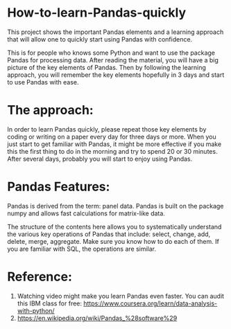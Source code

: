# How-to-learn-Pandas-quickly
This project shows the important Pandas elements and a learning approach that will allow one to quickly start using Pandas with confidence.

This is for people who knows some Python and want to use the package Pandas for processing data.
After reading the material, you will have a big picture of the key elements of Pandas. 
Then by following the learning approach, you will remember the key elements hopefully in 3 days and start to use Pandas with ease.


# The approach:
In order to learn Pandas quickly, please repeat those key elements by coding or writing on a paper every day for three days or more.
When you just start to get familiar with Pandas, it might be more effective if you make this the first thing to do in the morning and try to spend 20 or 30 minutes. After several days, probably you will start to enjoy using Pandas.

# Pandas Features:
Pandas is derived from the term: panel data. Pandas is built on the package numpy and allows fast calculations for matrix-like data.

The structure of the contents here allows you to systematically understand the various key operations of Pandas that include: select, change, add, delete, merge, aggregate. Make sure you know how to do each of them. If you are familiar with SQL, the operations are similar.

 
# Reference:
1. Watching video might make you learn Pandas even faster. You can audit this IBM class for free: https://www.coursera.org/learn/data-analysis-with-python/
2. https://en.wikipedia.org/wiki/Pandas_%28software%29
